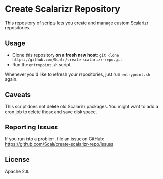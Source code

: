 Create Scalarizr Repository
===========================

This repository of scripts lets you create and manage custom Scalarizr
repositories.

Usage
-----

  + Clone this repository **on a fresh new host**:
    `git clone https://github.com/Scalr/create-scalarizr-repo.git`
  + Run the `entrypoint.sh` script.

Whenever you'd like to refresh your repositories, just run `entrypoint.sh`
again.


Caveats
-------

This script does not delete old Scalarizr packages. You might want to add
a cron job to delete those and save disk space.


Reporting Issues
----------------

If you run into a problem, file an issue on GitHub:
https://github.com/Scalr/create-scalarizr-repo/issues


License
-------

Apache 2.0.
